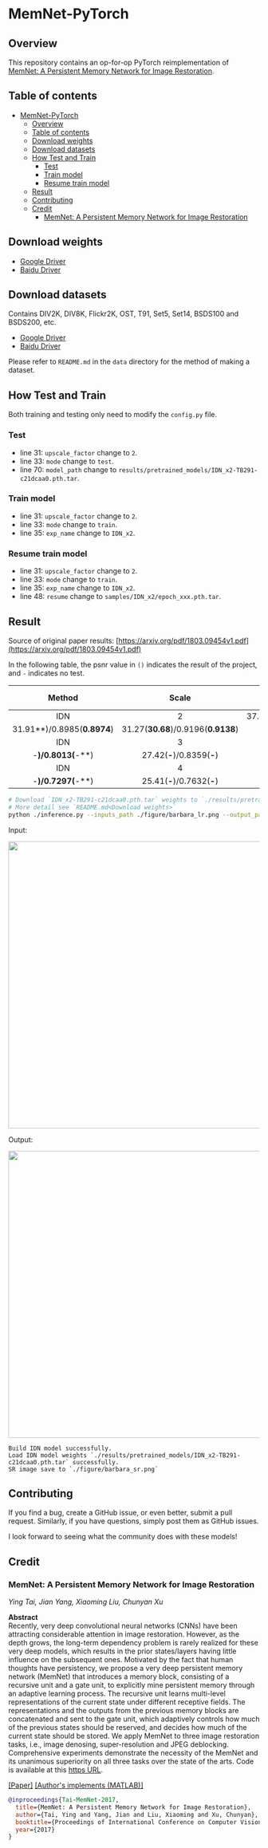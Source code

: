 # MemNet-PyTorch

## Overview

This repository contains an op-for-op PyTorch reimplementation
of [MemNet: A Persistent Memory Network for Image Restoration](https://arxiv.org/abs/1708.02209v1).

## Table of contents

- [MemNet-PyTorch](#memnet-pytorch)
    - [Overview](#overview)
    - [Table of contents](#table-of-contents)
    - [Download weights](#download-weights)
    - [Download datasets](#download-datasets)
    - [How Test and Train](#how-test-and-train)
        - [Test](#test)
        - [Train model](#train-model)
        - [Resume train model](#resume-train-model)
    - [Result](#result)
    - [Contributing](#contributing)
    - [Credit](#credit)
        - [MemNet: A Persistent Memory Network for Image Restoration](#memnet-a-persistent-memory-network-for-image-restoration)

## Download weights

- [Google Driver](https://drive.google.com/drive/folders/17ju2HN7Y6pyPK2CC_AqnAfTOe9_3hCQ8?usp=sharing)
- [Baidu Driver](https://pan.baidu.com/s/1yNs4rqIb004-NKEdKBJtYg?pwd=llot)

## Download datasets

Contains DIV2K, DIV8K, Flickr2K, OST, T91, Set5, Set14, BSDS100 and BSDS200, etc.

- [Google Driver](https://drive.google.com/drive/folders/1A6lzGeQrFMxPqJehK9s37ce-tPDj20mD?usp=sharing)
- [Baidu Driver](https://pan.baidu.com/s/1o-8Ty_7q6DiS3ykLU09IVg?pwd=llot)

Please refer to `README.md` in the `data` directory for the method of making a dataset.

## How Test and Train

Both training and testing only need to modify the `config.py` file.

### Test

- line 31: `upscale_factor` change to `2`.
- line 33: `mode` change to `test`.
- line 70: `model_path` change to `results/pretrained_models/IDN_x2-TB291-c21dcaa0.pth.tar`.

### Train model

- line 31: `upscale_factor` change to `2`.
- line 33: `mode` change to `train`.
- line 35: `exp_name` change to `IDN_x2`.

### Resume train model

- line 31: `upscale_factor` change to `2`.
- line 33: `mode` change to `train`.
- line 35: `exp_name` change to `IDN_x2`.
- line 48: `resume` change to `samples/IDN_x2/epoch_xxx.pth.tar`.

## Result

Source of original paper results: [https://arxiv.org/pdf/1803.09454v1.pdf](https://arxiv.org/pdf/1803.09454v1.pdf)

In the following table, the psnr value in `()` indicates the result of the project, and `-` indicates no test.

| Method | Scale |          Set5 (PSNR/SSIM)           |          Set14 (PSNR/SSIM)          |         BSD100 (PSNR/SSIM)          |        Urban100 (PSNR/SSIM)         |
|:------:|:-----:|:-----------------------------------:|:-----------------------------------:|:-----------------------------------:|:-----------------------------------:|
|  IDN   |   2   | 37.83(**37.59**)/0.9600(**0.9598**) | 33.30(**33.00**)/0.9148(**0.9135**) | 32.08(**
31.91**)/0.8985(**0.8974**) | 31.27(**30.68**)/0.9196(**0.9138**) |
|  IDN   |   3   |     34.11(**-**)/0.9253(**-**)      |     29.99(**-**)/0.8354(**-**)      |     28.95(**
-**)/0.8013(**-**)      |     27.42(**-**)/0.8359(**-**)      |
|  IDN   |   4   |     31.82(**-**)/0.8903(**-**)      |     28.25(**-**)/0.7730(**-**)      |     27.41(**
-**)/0.7297(**-**)      |     25.41(**-**)/0.7632(**-**)      |

```bash
# Download `IDN_x2-TB291-c21dcaa0.pth.tar` weights to `./results/pretrained_models`
# More detail see `README.md<Download weights>`
python ./inference.py --inputs_path ./figure/barbara_lr.png --output_path ./figure/barbara_sr.png --weights_path ./results/pretrained_models/IDN_x2-TB291-c21dcaa0.pth.tar
```

Input:

<span align="center"><img width="720" height="576" src="figure/barbara_lr.png"/></span>

Output:

<span align="center"><img width="720" height="576" src="figure/barbara_sr.png"/></span>

```text
Build IDN model successfully.
Load IDN model weights `./results/pretrained_models/IDN_x2-TB291-c21dcaa0.pth.tar` successfully.
SR image save to `./figure/barbara_sr.png`
```

## Contributing

If you find a bug, create a GitHub issue, or even better, submit a pull request. Similarly, if you have questions,
simply post them as GitHub issues.

I look forward to seeing what the community does with these models!

## Credit

### MemNet: A Persistent Memory Network for Image Restoration

_Ying Tai, Jian Yang, Xiaoming Liu, Chunyan Xu_ <br>

**Abstract** <br>
Recently, very deep convolutional neural networks (CNNs) have been attracting considerable attention in image
restoration. However, as the depth grows, the long-term dependency problem is rarely realized for these very deep
models, which results in the prior states/layers having little influence on the subsequent ones. Motivated by the fact
that human thoughts have persistency, we propose a very deep persistent memory network (MemNet) that introduces a memory
block, consisting of a recursive unit and a gate unit, to explicitly mine persistent memory through an adaptive learning
process. The recursive unit learns multi-level representations of the current state under different receptive fields.
The representations and the outputs from the previous memory blocks are concatenated and sent to the gate unit, which
adaptively controls how much of the previous states should be reserved, and decides how much of the current state should
be stored. We apply MemNet to three image restoration tasks, i.e., image denosing, super-resolution and JPEG deblocking.
Comprehensive experiments demonstrate the necessity of the MemNet and its unanimous superiority on all three tasks over
the state of the arts. Code is available at this [https URL](https://github.com/tyshiwo/MemNet).

[[Paper]](https://arxiv.org/pdf/1708.02209v1.pdf) [[Author's implements (MATLAB)]](https://github.com/tyshiwo/MemNet)

```bibtex
@inproceedings{Tai-MemNet-2017,
  title={MemNet: A Persistent Memory Network for Image Restoration},
  author={Tai, Ying and Yang, Jian and Liu, Xiaoming and Xu, Chunyan},
  booktitle={Proceedings of International Conference on Computer Vision},
  year={2017}
}
```
